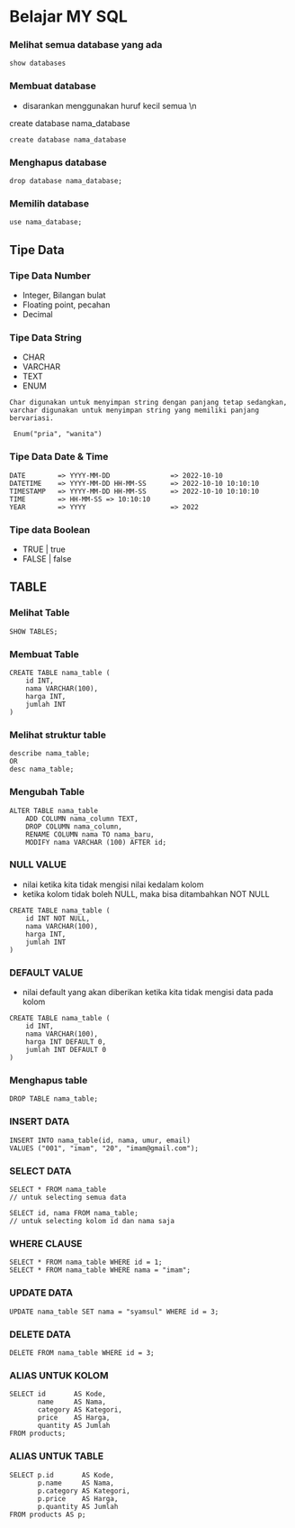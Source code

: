 #  Belajar MY SQL


### Melihat semua database yang ada 
```
show databases
```

### Membuat database
- disarankan menggunakan huruf kecil semua \n

create database nama_database 
```
create database nama_database
```

### Menghapus database

```
drop database nama_database;
```


### Memilih database

```
use nama_database;
```


## Tipe Data


### Tipe Data Number
- Integer, Bilangan bulat
- Floating point, pecahan
- Decimal

### Tipe Data String
- CHAR
- VARCHAR
- TEXT
- ENUM

```
Char digunakan untuk menyimpan string dengan panjang tetap sedangkan,
varchar digunakan untuk menyimpan string yang memiliki panjang bervariasi.
```

``` Enum("pria", "wanita")```

### Tipe Data Date & Time

```
DATE        => YYYY-MM-DD               => 2022-10-10
DATETIME    => YYYY-MM-DD HH-MM-SS      => 2022-10-10 10:10:10 
TIMESTAMP   => YYYY-MM-DD HH-MM-SS      => 2022-10-10 10:10:10 
TIME        => HH-MM-SS => 10:10:10
YEAR        => YYYY                     => 2022
```

### Tipe data Boolean

- TRUE | true
- FALSE | false




## TABLE

### Melihat Table

```
SHOW TABLES;
```

### Membuat Table

```
CREATE TABLE nama_table (
    id INT,
    nama VARCHAR(100),
    harga INT,
    jumlah INT
)
```

### Melihat struktur table

``` 
describe nama_table;
OR
desc nama_table;
```

### Mengubah Table

```
ALTER TABLE nama_table
    ADD COLUMN nama_column TEXT,
    DROP COLUMN nama_column,
    RENAME COLUMN nama TO nama_baru,
    MODIFY nama VARCHAR (100) AFTER id;
```

### NULL VALUE

- nilai ketika kita tidak mengisi nilai kedalam kolom
- ketika kolom tidak boleh NULL, maka bisa ditambahkan NOT NULL

```
CREATE TABLE nama_table (
    id INT NOT NULL,
    nama VARCHAR(100),
    harga INT,
    jumlah INT
)
```

### DEFAULT VALUE

- nilai default yang akan diberikan ketika kita tidak mengisi data pada kolom

```
CREATE TABLE nama_table (
    id INT,
    nama VARCHAR(100),
    harga INT DEFAULT 0,
    jumlah INT DEFAULT 0
)
```

### Menghapus table

```
DROP TABLE nama_table;
```


### INSERT DATA

```
INSERT INTO nama_table(id, nama, umur, email)
VALUES ("001", "imam", "20", "imam@gmail.com");
```

### SELECT DATA

```
SELECT * FROM nama_table
// untuk selecting semua data

SELECT id, nama FROM nama_table;
// untuk selecting kolom id dan nama saja
```


### WHERE CLAUSE

```
SELECT * FROM nama_table WHERE id = 1;
SELECT * FROM nama_table WHERE nama = "imam";
```


### UPDATE DATA

```
UPDATE nama_table SET nama = "syamsul" WHERE id = 3;
```

### DELETE DATA

```
DELETE FROM nama_table WHERE id = 3;
```

### ALIAS UNTUK KOLOM

```
SELECT id       AS Kode,
       name     AS Nama,
       category AS Kategori,
       price    AS Harga,
       quantity AS Jumlah
FROM products;
```

### ALIAS UNTUK TABLE

```
SELECT p.id       AS Kode,
       p.name     AS Nama,
       p.category AS Kategori,
       p.price    AS Harga,
       p.quantity AS Jumlah
FROM products AS p;
```












